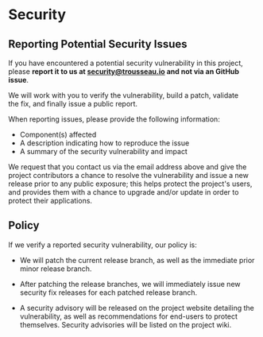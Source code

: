# Security

## Reporting Potential Security Issues

If you have encountered a potential security vulnerability in this project,
please **report it to us at security@trousseau.io and not via an GitHub issue**.  

We will work with you to verify the vulnerability, build a patch, validate  
the fix, and finally issue a public report. 

When reporting issues, please provide the following information:
- Component(s) affected
- A description indicating how to reproduce the issue
- A summary of the security vulnerability and impact

We request that you contact us via the email address above and give the
project contributors a chance to resolve the vulnerability and issue a new
release prior to any public exposure; this helps protect the project's
users, and provides them with a chance to upgrade and/or update in order to
protect their applications.

## Policy

If we verify a reported security vulnerability, our policy is:

- We will patch the current release branch, as well as the immediate prior minor
  release branch.

- After patching the release branches, we will immediately issue new security
  fix releases for each patched release branch.

- A security advisory will be released on the project website detailing the
  vulnerability, as well as recommendations for end-users to protect themselves.
  Security advisories will be listed on the project wiki.
